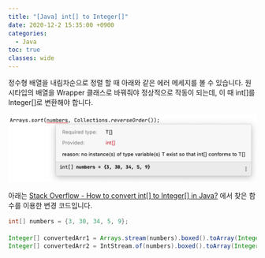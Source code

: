 ```yaml
---
title: "[Java] int[] to Integer[]"
date: 2020-12-2 15:35:00 +0900
categories:
  - Java
toc: true
classes: wide
---
```


정수형 배열을 내림차순으로 정렬 할 때 아래와 같은 에러 메세지를 볼 수 있습니다. 원시타입의 배열을 Wrapper 클래스로 바꿔줘야 정상적으로 작동이 되는데, 이 때 int[]를 Integer[]로 변환해야 합니다.

![int[]_to_Integer[].png](/assets/images/int_to_Integer.png)

아래는 [Stack Overflow - How to convert int[] to Integer[] in Java?](https://stackoverflow.com/questions/880581/how-to-convert-int-to-integer-in-java) 에서 찾은 함수를 이용한 변경 코드입니다.

```java
int[] numbers = {3, 30, 34, 5, 9};

Integer[] convertedArr1 = Arrays.stream(numbers).boxed().toArray(Integer[]::new);
Integer[] convertedArr2 = IntStream.of(numbers).boxed().toArray(Integer[]::new);
```